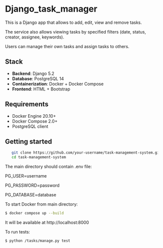 # Django_task_manager

This is a Django app that allows to add, edit, view and remove tasks. 

The service also allows viewing tasks by specified filters (date, status, creator, assignee, keywords).

Users can manage their own tasks and assign tasks to others.

## Stack

- **Backend**: Django 5.2
- **Database**: PostgreSQL 14
- **Containerization**: Docker + Docker Compose
- **Frontend**: HTML + Bootstrap

## Requirements

- Docker Engine 20.10+
- Docker Compose 2.0+
- PostgreSQL client


## Getting started

```sh
   git clone https://github.com/your-username/task-management-system.git
   cd task-management-system
```

The main directory should contain .env file:

PG_USER=username

PG_PASSWORD=password

PG_DATABASE=database

To start Docker from main directory:

```sh
$ docker compose up --build

```

It will be available at http://localhost:8000

To run tests:

```sh
$ python /tasks/manage.py test

```